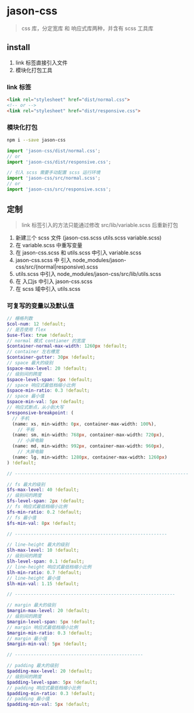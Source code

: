 # jason-css
> css 库，分定宽库 和 响应式库两种，并含有 scss 工具库

## install

1. link 标签直接引入文件
2. 模块化打包工具

### link 标签
```html
<link rel="stylesheet" href="dist/normal.css">
<!-- or -->
<link rel="stylesheet" href="dist/responsive.css">
```

### 模块化打包
```bash
npm i --save jason-css
```

```javascript
import 'jason-css/dist/normal.css';
// or
import 'jason-css/dist/responsive.css';

// 引入 scss 需要手动配置 scss 运行环境
import 'jason-css/src/normal.scss';
// or
import 'jason-css/src/responsive.scss';
```

## 定制
> link 标签引入的方法只能通过修改 src/lib/variable.scss 后重新打包

1. 新建三个 scss 文件 (jason-css.scss utils.scss variable.scss)
2. 在 variable.scss 中重写变量
3. 在 jason-css.scss 和 utils.scss 中引入 variable.scss
4. jason-css.scss 中 引入 node_modules/jason-css/src/(normal|responsive).scss
5. utils.scss 中引入 node_modules/jason-css/src/lib/utils.scss
6. 在 入口js 中引入 jason-css.scss
7. 在 scss 域中引入 utils.scss

### 可复写的变量以及默认值
```scss
// 栅格列数
$col-num: 12 !default;
// 是否使用 flex
$use-flex: true !default;
// normal 模式 contianer 的宽度
$container-normal-max-width: 1260px !default;
// container 左右槽宽
$container-gutter: 30px !default;
// space 最大的级别
$space-max-level: 20 !default;
// 级别间的跨度
$space-level-span: 5px !default;
// space 响应式最低档缩小比例
$space-min-ratio: 0.3 !default;
// space 最小值
$space-min-val: 5px !default;
// 响应式断点，从小到大写
$responsive-breakpoint: (
  // 手机
  (name: xs, min-width: 0px, container-max-width: 100%),
    // 平板
  (name: sm, min-width: 768px, container-max-width: 720px),
    // 小屏电脑
  (name: md, min-width: 992px, container-max-width: 960px),
    // 大屏电脑
  (name: lg, min-width: 1280px, container-max-width: 1260px)
) !default;

// -----------------------------------------------------------------

// fs 最大的级别
$fs-max-level: 40 !default;
// 级别间的跨度
$fs-level-span: 2px !default;
// fs 响应式最低档缩小比例
$fs-min-ratio: 0.2 !default;
// fs 最小值
$fs-min-val: 8px !default;

// ---------------------------------------------------------

// line-height 最大的级别
$lh-max-level: 10 !default;
// 级别间的跨度
$lh-level-span: 0.1 !default;
// line-height 响应式最低档缩小比例
$lh-min-ratio: 0.7 !default;
// line-height 最小值
$lh-min-val: 1.15 !default;

// ------------------------------------------------------------

// margin 最大的级别
$margin-max-level: 20 !default;
// 级别间的跨度
$margin-level-span: 5px !default;
// margin 响应式最低档缩小比例
$margin-min-ratio: 0.3 !default;
// margin 最小值
$margin-min-val: 5px !default;

// ------------------------------------------------

// padding 最大的级别
$padding-max-level: 20 !default;
// 级别间的跨度
$padding-level-span: 5px !default;
// padding 响应式最低档缩小比例
$padding-min-ratio: 0.3 !default;
// padding 最小值
$padding-min-val: 5px !default;
```